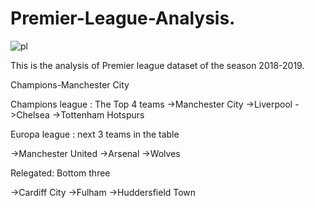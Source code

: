 # Premier-League-Analysis.
![pl](https://user-images.githubusercontent.com/52133349/119481138-0272d900-bd70-11eb-9f4b-cb97e263e90c.png)



This is the analysis of Premier league dataset of the season 2018-2019.

Champions-Manchester City


Champions league : The Top 4 teams
->Manchester City
->Liverpool
->Chelsea
->Tottenham Hotspurs

Europa league : next 3 teams in the table


->Manchester United
->Arsenal
->Wolves

Relegated: Bottom three 


->Cardiff City
->Fulham
->Huddersfield Town
                    
